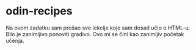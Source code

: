 # odin-recipes
Na ovom zadatku sam prošao sve lekcije koje sam dosad učio o HTML-u. Bilo je zanimljivo ponoviti gradivo.
Ovo mi se čini kao zanimljiv početak učenja.
